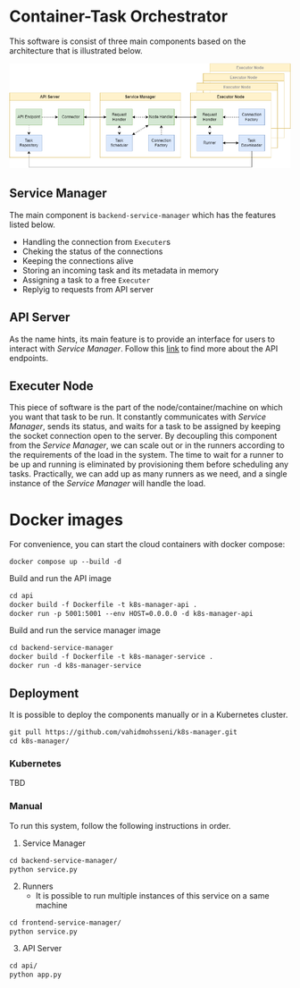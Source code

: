 # Container-Task Orchestrator

This software is consist of three main components based on the architecture that is illustrated below.

![System Design](/design.png)

## Service Manager

The main component is `backend-service-manager` which has the features listed below.

- Handling the connection from `Executer`s
- Cheking the status of the connections
- Keeping the connections alive
- Storing an incoming task and its metadata in memory
- Assigning a task to a free `Executer`
- Replyig to requests from API server

## API Server

As the name hints, its main feature is to provide an interface for users to interact with _Service Manager_. Follow this [link](api/README.md) to find more about the API endpoints.

## Executer Node

This piece of software is the part of the node/container/machine on which you want that task to be run. It constantly communicates with _Service Manager_, sends its status, and waits for a task to be assigned by keeping the socket connection open to the server.
By decoupling this component from the _Service Manager_, we can scale out or in the runners according to the requirements of the load in the system. The time to wait for a runner to be up and running is eliminated by provisioning them before scheduling any tasks. Practically, we can add up as many runners as we need, and a single instance of the _Service Manager_ will handle the load.

# Docker images

For convenience, you can start the cloud containers with docker compose:

```shell
docker compose up --build -d
```

Build and run the API image

```shell
cd api
docker build -f Dockerfile -t k8s-manager-api .
docker run -p 5001:5001 --env HOST=0.0.0.0 -d k8s-manager-api

```

Build and run the service manager image

```shell
cd backend-service-manager
docker build -f Dockerfile -t k8s-manager-service .
docker run -d k8s-manager-service
```

## Deployment

It is possible to deploy the components manually or in a Kubernetes cluster.

```shell
git pull https://github.com/vahidmohsseni/k8s-manager.git
cd k8s-manager/
```

### Kubernetes

TBD

### Manual

To run this system, follow the following instructions in order.

1. Service Manager

```shell
cd backend-service-manager/
python service.py
```

2. Runners
   - It is possible to run multiple instances of this service on a same machine

```shell
cd frontend-service-manager/
python service.py
```

3. API Server

```shell
cd api/
python app.py
```

